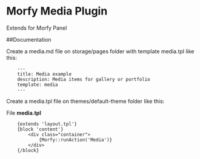 # Morfy Media Plugin

Extends for Morfy Panel

##Documentation

Create a media.md file on storage/pages folder with template media.tpl like this:

		---
		title: Media example  
		description: Media items for gallery or portfolio 
		template: media  
		---


Create a media.tpl file on themes/default-theme folder like this:

File **media.tpl**

		{extends 'layout.tpl'}
		{block 'content'}
			<div class="container">
			    {Morfy::runAction('Media')}
			</div>	
		{/block}